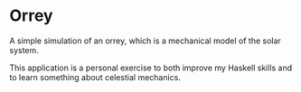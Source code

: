 # Orrey

A simple simulation of an orrey, which is a mechanical model of the solar system. 

This application is a personal exercise to both improve my Haskell skills 
and to learn something about celestial mechanics.
